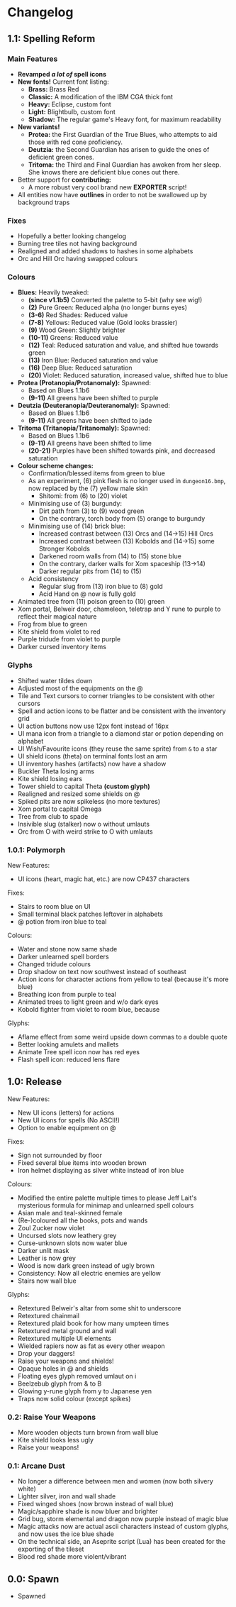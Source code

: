 # Changelog

## 1.1: Spelling Reform

### Main Features

- **Revamped *a lot of* spell icons**
- **New fonts!** Current font listing:
  - **Brass:** Brass Red
  - **Classic:** A modification of the IBM CGA thick font
  - **Heavy:** Eclipse, custom font
  - **Light:** Blightbulb, custom font
  - **Shadow:** The regular game's Heavy font, for maximum readability
- **New variants!**
  - **Protea:** the First Guardian of the True Blues, who attempts to aid those
  with red cone proficiency.
  - **Deutzia:** the Second Guardian has arisen to guide the ones of deficient
  green cones.
  - **Tritoma:** the Third and Final Guardian has awoken from her sleep. She
  knows there are deficient blue cones out there.
- Better support for **contributing:**
  - A more robust very cool brand new **EXPORTER** script!
- All entities now have **outlines** in order to not be swallowed up by
background traps

### Fixes

- Hopefully a better looking changelog
- Burning tree tiles not having background
- Realigned and added shadows to hashes in some alphabets
- Orc and Hill Orc having swapped colours

### Colours

- **Blues:** Heavily tweaked:
  - **(since v1.1b5)** Converted the palette to 5-bit (why see wig!)
  - **(2)** Pure Green: Reduced alpha (no longer burns eyes)
  - **(3-6)** Red Shades: Reduced value
  - **(7-8)** Yellows: Reduced value (Gold looks brassier)
  - **(9)** Wood Green: Slightly brighter
  - **(10-11)** Greens: Reduced value
  - **(12)** Teal: Reduced saturation and value, and shifted hue towards green
  - **(13)** Iron Blue: Reduced saturation and value
  - **(16)** Deep Blue: Reduced saturation
  - **(20)** Violet: Reduced saturation, increased value, shifted hue to blue
- **Protea (Protanopia/Protanomaly):** Spawned:
  - Based on Blues 1.1b6
  - **(9-11)** All greens have been shifted to purple
- **Deutzia (Deuteranopia/Deuteranomaly):** Spawned:
  - Based on Blues 1.1b6
  - **(9-11)** All greens have been shifted to jade
- **Tritoma (Tritanopia/Tritanomaly):** Spawned:
  - Based on Blues 1.1b6
  - **(9-11)** All greens have been shifted to lime
  - **(20-21)** Purples have been shifted towards pink, and decreased saturation
- **Colour scheme changes:**
  - Confirmation/blessed items from green to blue
  - As an experiment, (6) pink flesh is no longer used in `dungeon16.bmp`, now
  replaced by the (7) yellow male skin
    - Shitomi: from (6) to (20) violet
  - Minimising use of (3) burgundy:
    - Dirt path from (3) to (9) wood green
    - On the contrary, torch body from (5) orange to burgundy
  - Minimising use of (14) brick blue:
    - Increased contrast between (13) Orcs and (14->15) Hill Orcs
    - Increased contrast between (13) Kobolds and (14->15) some Stronger Kobolds
    - Darkened room walls from (14) to (15) stone blue
    - On the contrary, darker walls for Xom spaceship (13->14)
    - Darker regular pits from (14) to (15)
  - Acid consistency
    - Regular slug from (13) iron blue to (8) gold
    - Acid Hand on @ now is fully gold
- Animated tree from (11) poison green to (10) green
- Xom portal, Belweir door, chameleon, teletrap and Y rune to purple
to reflect their magical nature
- Frog from blue to green
- Kite shield from violet to red
- Purple tridude from violet to purple
- Darker cursed inventory items

### Glyphs

- Shifted water tildes down
- Adjusted most of the equipments on the @
- Tile and Text cursors to corner triangles to be consistent with other cursors
- Spell and action icons to be flatter and be consistent with the inventory grid
- UI action buttons now use 12px font instead of 16px
- UI mana icon from a triangle to a diamond star or potion depending on alphabet
- UI Wish/Favourite icons (they reuse the same sprite) from `&` to a star
- UI shield icons (theta) on terminal fonts lost an arm
- UI inventory hashes (artifacts) now have a shadow
- Buckler Theta losing arms
- Kite shield losing ears
- Tower shield to capital Theta **(custom glyph)**
- Realigned and resized some shields on @
- Spiked pits are now spikeless (no more textures)
- Xom portal to capital Omega
- Tree from club to spade
- Insivible slug (stalker) now o without umlauts
- Orc from O with weird strike to O with umlauts

### 1.0.1: Polymorph

New Features:

- UI icons (heart, magic hat, etc.) are now CP437 characters

Fixes:

- Stairs to room blue on UI
- Small terminal black patches leftover in alphabets
- @ potion from iron blue to teal

Colours:

- Water and stone now same shade
- Darker unlearned spell borders
- Changed tridude colours
- Drop shadow on text now southwest instead of southeast
- Action icons for character actions from yellow to teal
(because it's more blue)
- Breathing icon from purple to teal
- Animated trees to light green and w/o dark eyes
- Kobold fighter from violet to room blue, because

Glyphs:

- Aflame effect from some weird upside down commas to a double quote
- Better looking amulets and mallets
- Animate Tree spell icon now has red eyes
- Flash spell icon: reduced lens flare

## 1.0: Release

New Features:

- New UI icons (letters) for actions
- New UI icons for spells (No ASCII!)
- Option to enable equipment on @

Fixes:

- Sign not surrounded by floor
- Fixed several blue items into wooden brown
- Iron helmet displaying as silver white instead of iron blue

Colours:

- Modified the entire palette multiple times to please Jeff Lait's
mysterious formula for minimap and unlearned spell colours
- Asian male and teal-skinned female
- (Re-)coloured all the books, pots and wands
- Zoul Zucker now violet
- Uncursed slots now leathery grey
- Curse-unknown slots now water blue
- Darker unlit mask
- Leather is now grey
- Wood is now dark green instead of ugly brown
- Consistency: Now all electric enemies are yellow
- Stairs now wall blue

Glyphs:

- Retextured Belweir's altar from some shit to underscore
- Retextured chainmail
- Retextured plaid book for how many umpteen times
- Retextured metal ground and wall
- Retextured multiple UI elements
- Wielded rapiers now as fat as every other weapon
- Drop your daggers!
- Raise your weapons and shields!
- Opaque holes in @ and shields
- Floating eyes glyph removed umlaut on i
- Beelzebub glyph from & to B
- Glowing y-rune glyph from y to Japanese yen
- Traps now solid colour (except spikes)

### 0.2: Raise Your Weapons

- More wooden objects turn brown from wall blue
- Kite shield looks less ugly
- Raise your weapons!

### 0.1: Arcane Dust

- No longer a difference between men and women (now both silvery white)
- Lighter silver, iron and wall shade
- Fixed winged shoes (now brown instead of wall blue)
- Magic/sapphire shade is now bluer and brighter
- Grid bug, storm elemental and dragon now purple instead of magic blue
- Magic attacks now are actual ascii characters instead of custom glyphs,
and now uses the ice blue shade
- On the technical side, an Aseprite script (Lua) has been created
for the exporting of the tileset
- Blood red shade more violent/vibrant

## 0.0: Spawn

- Spawned
